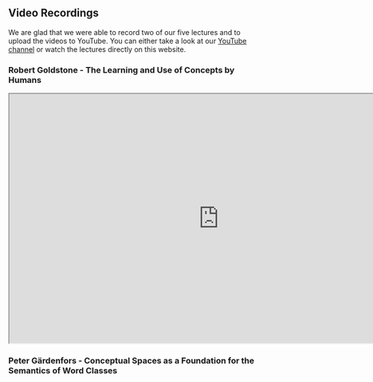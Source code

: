 ## Video Recordings

We are glad that we were able to record two of our five lectures and to upload the videos to YouTube. You can either take a look at our [YouTube channel](https://www.youtube.com/channel/UCBv8-oR5vH25vkuWLPzg5UQ) or watch the lectures directly on this website.

### Robert Goldstone - The Learning and Use of Concepts by Humans

<iframe width="840" height="500"
src="https://www.youtube.com/embed/rUu7lIxjUnM">
</iframe>



### Peter Gärdenfors - Conceptual Spaces as a Foundation for the Semantics of Word Classes
